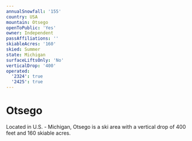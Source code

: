 ```yaml
---
annualSnowfall: '155'
country: USA
mountain: Otsego
openToPublic: 'Yes'
owner: Independent
passAffiliations: ''
skiableAcres: '160'
skied: Summer
state: Michigan
surfaceLiftsOnly: 'No'
verticalDrop: '400'
operated:
  '2324': true
  '2425': true
---
```



# Otsego

Located in U.S. - Michigan, Otsego is a ski area with a vertical drop of 400 feet and 160 skiable acres.
